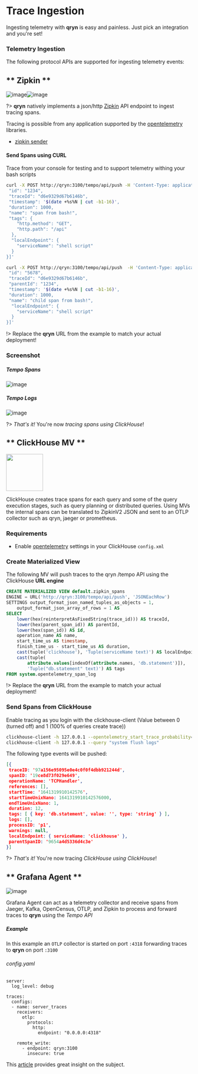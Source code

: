 # Trace Ingestion

Ingesting telemetry with **qryn** is easy and painless. Just pick an integration and you're set!

### Telemetry Ingestion
The following protocol APIs are supported for ingesting telemetry events:
<!-- tabs:start -->
## ** Zipkin **

<a id=zipkin name=zipkin></a>

![image](https://user-images.githubusercontent.com/1423657/184494381-15d20f5d-3d52-411b-9064-dfd2ccea7c1c.png ':size=100')![image](https://user-images.githubusercontent.com/1423657/184494438-17d7ceb0-a62a-4819-9b1c-43d7f0baf802.png ':size=100')


?> **qryn** natively implements a json/http [Zipkin](https://zipkin.io/) API endpoint to ingest tracing spans.

Tracing is possible from any application supported by the [opentelemetry](https://github.com/open-telemetry) libraries.

- [zipkin sender](https://github.com/open-telemetry/opentelemetry-js/blob/main/examples/tracer-web/examples/zipkin/index.js)

#### Send Spans using CURL

Trace from your console for testing and to support telemetry withing your bash scripts

```bash
curl -X POST http://qryn:3100/tempo/api/push -H 'Content-Type: application/json' -d '[{
 "id": "1234",
 "traceId": "d6e9329d67b6146b",
 "timestamp": '$(date +%s%N | cut -b1-16)',
 "duration": 1000,
 "name": "span from bash!",
 "tags": {
    "http.method": "GET",
    "http.path": "/api"
  },
  "localEndpoint": {
    "serviceName": "shell script"
  }
}]'
```
```bash
curl -X POST http://qryn:3100/tempo/api/push  -H 'Content-Type: application/json' -d '[{
 "id": "5678",
 "traceId": "d6e9329d67b6146b",
 "parentId": "1234",
 "timestamp": '$(date +%s%N | cut -b1-16)',
 "duration": 1000,
 "name": "child span from bash!",
  "localEndpoint": {
    "serviceName": "shell script"
  }
}]'
```

!> Replace the **qryn** URL from the example to match your actual deployment!

### Screenshot
##### Tempo Spans
![image](https://user-images.githubusercontent.com/1423657/147878090-a7630467-433e-4912-a439-602ce719c21d.png)
##### Tempo Logs
![image](https://user-images.githubusercontent.com/1423657/147878505-4136912b-e8b4-492d-b98f-7137dfeee015.png)


?> _That's it!_ You're now _tracing spans using ClickHouse_! 


## ** ClickHouse MV **

<a id=clickhouse name=clickhouse></a>

<img src="https://avatars.githubusercontent.com/u/54801242?s=200&v=4" width=100 />

ClickHouse creates trace spans for each query and some of the query execution stages, such as query planning or distributed queries.
Using MVs the internal spans can be translated to ZipkinV2 JSON and sent to an OTLP collector such as qryn, jaeger or prometheus.

### Requirements
- Enable [opentelemetry](https://clickhouse.com/docs/en/operations/opentelemetry/) settings in your ClickHouse `config.xml`


### Create Materialized View

The following MV will push traces to the qryn /tempo API using the ClickHouse **URL engine**
```sql
CREATE MATERIALIZED VIEW default.zipkin_spans
ENGINE = URL('http://qryn:3100/tempo/api/push', 'JSONEachRow')
SETTINGS output_format_json_named_tuples_as_objects = 1,
    output_format_json_array_of_rows = 1 AS
SELECT
    lower(hex(reinterpretAsFixedString(trace_id))) AS traceId,
    lower(hex(parent_span_id)) AS parentId,
    lower(hex(span_id)) AS id,
    operation_name AS name,
    start_time_us AS timestamp,
    finish_time_us - start_time_us AS duration,
    cast(tuple('clickhouse'), 'Tuple(serviceName text)') AS localEndpoint,
    cast(tuple(
        attribute.values[indexOf(attribute.names, 'db.statement')]),
        'Tuple("db.statement" text)') AS tags
FROM system.opentelemetry_span_log
```

!> Replace the **qryn** URL from the example to match your actual deployment!


### Send Spans from ClickHouse

Enable tracing as you login with the clickhouse-client (Value between 0 (turned off) and 1 (100% of queries create trace))
```bash
clickhouse-client -h 127.0.0.1 --opentelemetry_start_trace_probability=0.1 --query_id "a0c9f73a1c684e0ce66333477a3841bf-200" --query "select 1"
clickhouse-client -h 127.0.0.1 --query "system flush logs"

```

The following type events will be pushed:
```json
[{
 traceID: '97a156e95095e0e4c0f0f4dbb921244d',
 spanID: '19ce8d73f029e649',
 operationName: 'TCPHandler',
 references: [],
 startTime: '1641319910142576',
 startTimeUnixNano: 1641319910142576000,
 endTimeUnixNano: 1,
 duration: 12,
 tags: [ { key: 'db.statement', value: '', type: 'string' } ],
 logs: [],
 processID: 'p1',
 warnings: null,
 localEndpoint: { serviceName: 'clickhouse' },
 parentSpanID: '9654a4d5336d4c3e'
}]
```

?> _That's it!_ You're now tracing _ClickHouse using ClickHouse_! 

## ** Grafana Agent **

<a id=grafana name=grafana></a>

![image](https://user-images.githubusercontent.com/1423657/184496222-ca95d80c-906f-4c77-a963-86f0b27a56b0.png ':size=100')

Grafana Agent can act as a telemetry collector and receive spans from Jaeger, Kafka, OpenCensus, OTLP, and Zipkin to process and forward traces to **qryn** using the _Tempo API_

##### Example
In this example an `OTLP` collector is started on port `:4318` forwarding traces to **qryn** on port `:3100`
###### config.yaml
```
server:
  log_level: debug

traces:
  configs:
  - name: server_traces
    receivers:
      otlp:
        protocols:
          http:
            endpoint: "0.0.0.0:4318"

    remote_write:
      - endpoint: qryn:3100
        insecure: true
```

This [article](https://grafana.com/blog/2020/11/17/tracing-with-the-grafana-cloud-agent-and-grafana-tempo/) provides great insight on the subject.

<!-- tabs:end -->
